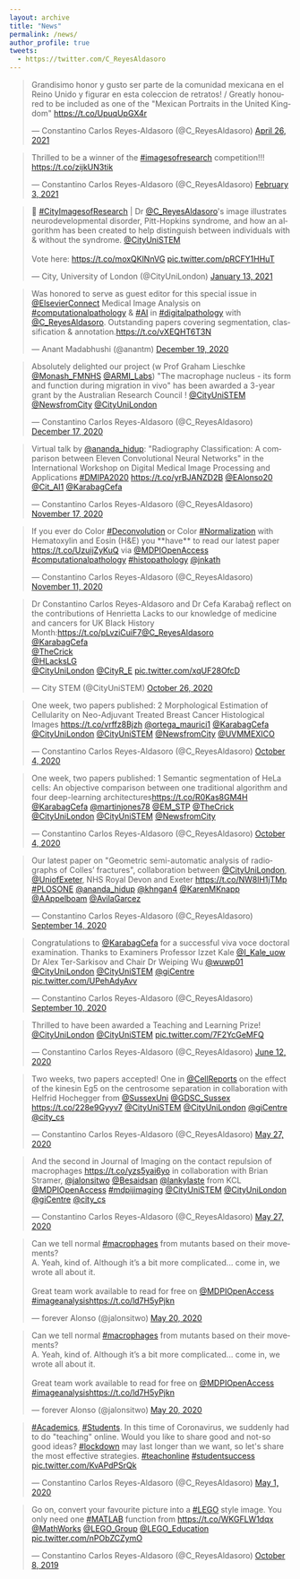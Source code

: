 ```yaml
---
layout: archive
title: "News"
permalink: /news/
author_profile: true
tweets:
  - https://twitter.com/C_ReyesAldasoro
---
```


<blockquote class="twitter-tweet"><p lang="es" dir="ltr">Grandisimo honor y gusto ser parte de la comunidad mexicana en el Reino Unido y figurar en esta coleccion de retratos! / Greatly honoured to be included as one of the &quot;Mexican Portraits in the United Kingdom&quot; <a href="https://t.co/UpuqUpGX4r">https://t.co/UpuqUpGX4r</a></p>&mdash; Constantino Carlos Reyes-Aldasoro (@C_ReyesAldasoro) <a href="https://twitter.com/C_ReyesAldasoro/status/1386682782689251328?ref_src=twsrc%5Etfw">April 26, 2021</a></blockquote> <script async src="https://platform.twitter.com/widgets.js" charset="utf-8"></script>

<blockquote class="twitter-tweet"><p lang="en" dir="ltr">Thrilled to be a winner of the <a href="https://twitter.com/hashtag/imagesofresearch?src=hash&amp;ref_src=twsrc%5Etfw">#imagesofresearch</a> competition!!! <a href="https://t.co/zijkUN3tik">https://t.co/zijkUN3tik</a></p>&mdash; Constantino Carlos Reyes-Aldasoro (@C_ReyesAldasoro) <a href="https://twitter.com/C_ReyesAldasoro/status/1357070891855790082?ref_src=twsrc%5Etfw">February 3, 2021</a></blockquote> <script async src="https://platform.twitter.com/widgets.js" charset="utf-8"></script>

<blockquote class="twitter-tweet"><p lang="en" dir="ltr">📸 <a href="https://twitter.com/hashtag/CityImagesofResearch?src=hash&amp;ref_src=twsrc%5Etfw">#CityImagesofResearch</a> | Dr <a href="https://twitter.com/C_ReyesAldasoro?ref_src=twsrc%5Etfw">@C_ReyesAldasoro</a>&#39;s image illustrates neurodevelopmental disorder, Pitt-Hopkins syndrome, and how an algorithm has been created to help distinguish between individuals with &amp; without the syndrome. <a href="https://twitter.com/CityUniSTEM?ref_src=twsrc%5Etfw">@CityUniSTEM</a> <br><br>Vote here: <a href="https://t.co/moxQKlNnVG">https://t.co/moxQKlNnVG</a> <a href="https://t.co/pRCFY1HHuT">pic.twitter.com/pRCFY1HHuT</a></p>&mdash; City, University of London (@CityUniLondon) <a href="https://twitter.com/CityUniLondon/status/1349370889603854342?ref_src=twsrc%5Etfw">January 13, 2021</a></blockquote> <script async src="https://platform.twitter.com/widgets.js" charset="utf-8"></script>

<blockquote class="twitter-tweet"><p lang="en" dir="ltr">Was honored to serve as guest editor for this special issue in <a href="https://twitter.com/ElsevierConnect?ref_src=twsrc%5Etfw">@ElsevierConnect</a> Medical Image Analysis on <a href="https://twitter.com/hashtag/computationalpathology?src=hash&amp;ref_src=twsrc%5Etfw">#computationalpathology</a> &amp; <a href="https://twitter.com/hashtag/AI?src=hash&amp;ref_src=twsrc%5Etfw">#AI</a> in <a href="https://twitter.com/hashtag/digitalpathology?src=hash&amp;ref_src=twsrc%5Etfw">#digitalpathology</a> with <a href="https://twitter.com/C_ReyesAldasoro?ref_src=twsrc%5Etfw">@C_ReyesAldasoro</a>. Outstanding papers covering segmentation, classification &amp; annotation.<a href="https://t.co/vXEQHT6T3N">https://t.co/vXEQHT6T3N</a></p>&mdash; Anant Madabhushi (@anantm) <a href="https://twitter.com/anantm/status/1340096953313574913?ref_src=twsrc%5Etfw">December 19, 2020</a></blockquote> <script async src="https://platform.twitter.com/widgets.js" charset="utf-8"></script>

<blockquote class="twitter-tweet"><p lang="en" dir="ltr">Absolutely delighted our project (w Prof Graham Lieschke <a href="https://twitter.com/Monash_FMNHS?ref_src=twsrc%5Etfw">@Monash_FMNHS</a> <a href="https://twitter.com/ARMI_Labs?ref_src=twsrc%5Etfw">@ARMI_Labs</a>) &quot;The macrophage nucleus - its form and function during migration in vivo&quot; has been awarded a 3-year grant by the Australian Research Council ! <a href="https://twitter.com/CityUniSTEM?ref_src=twsrc%5Etfw">@CityUniSTEM</a> <a href="https://twitter.com/NewsfromCity?ref_src=twsrc%5Etfw">@NewsfromCity</a> <a href="https://twitter.com/CityUniLondon?ref_src=twsrc%5Etfw">@CityUniLondon</a></p>&mdash; Constantino Carlos Reyes-Aldasoro (@C_ReyesAldasoro) <a href="https://twitter.com/C_ReyesAldasoro/status/1339505163363639296?ref_src=twsrc%5Etfw">December 17, 2020</a></blockquote> <script async src="https://platform.twitter.com/widgets.js" charset="utf-8"></script>

<blockquote class="twitter-tweet"><p lang="en" dir="ltr">Virtual talk by <a href="https://twitter.com/ananda_hidup?ref_src=twsrc%5Etfw">@ananda_hidup</a>: &quot;Radiography Classification: A comparison between Eleven Convolutional Neural Networks&quot; in the International Workshop on Digital Medical Image Processing and Applications <a href="https://twitter.com/hashtag/DMIPA2020?src=hash&amp;ref_src=twsrc%5Etfw">#DMIPA2020</a> <a href="https://t.co/yrBJANZD2B">https://t.co/yrBJANZD2B</a> <a href="https://twitter.com/EAlonso20?ref_src=twsrc%5Etfw">@EAlonso20</a> <a href="https://twitter.com/Cit_AI1?ref_src=twsrc%5Etfw">@Cit_AI1</a> <a href="https://twitter.com/KarabagCefa?ref_src=twsrc%5Etfw">@KarabagCefa</a></p>&mdash; Constantino Carlos Reyes-Aldasoro (@C_ReyesAldasoro) <a href="https://twitter.com/C_ReyesAldasoro/status/1328659362370506753?ref_src=twsrc%5Etfw">November 17, 2020</a></blockquote> <script async src="https://platform.twitter.com/widgets.js" charset="utf-8"></script>

<blockquote class="twitter-tweet"><p lang="en" dir="ltr">If you ever do Color <a href="https://twitter.com/hashtag/Deconvolution?src=hash&amp;ref_src=twsrc%5Etfw">#Deconvolution</a> or Color <a href="https://twitter.com/hashtag/Normalization?src=hash&amp;ref_src=twsrc%5Etfw">#Normalization</a> with Hematoxylin and Eosin (H&amp;E) you **have** to read our latest paper <a href="https://t.co/UzuijZyKuQ">https://t.co/UzuijZyKuQ</a> via <a href="https://twitter.com/MDPIOpenAccess?ref_src=twsrc%5Etfw">@MDPIOpenAccess</a> <a href="https://twitter.com/hashtag/computationalpathology?src=hash&amp;ref_src=twsrc%5Etfw">#computationalpathology</a> <a href="https://twitter.com/hashtag/histopathology?src=hash&amp;ref_src=twsrc%5Etfw">#histopathology</a> <a href="https://twitter.com/jnkath?ref_src=twsrc%5Etfw">@jnkath</a></p>&mdash; Constantino Carlos Reyes-Aldasoro (@C_ReyesAldasoro) <a href="https://twitter.com/C_ReyesAldasoro/status/1326479856293597186?ref_src=twsrc%5Etfw">November 11, 2020</a></blockquote> <script async src="https://platform.twitter.com/widgets.js" charset="utf-8"></script>

<blockquote class="twitter-tweet"><p lang="en" dir="ltr">Dr Constantino Carlos Reyes-Aldasoro and Dr Cefa Karabağ reflect on the contributions of Henrietta Lacks to our knowledge of medicine and cancers for UK Black History Month:<a href="https://t.co/pLvziCuiF7">https://t.co/pLvziCuiF7</a><a href="https://twitter.com/C_ReyesAldasoro?ref_src=twsrc%5Etfw">@C_ReyesAldasoro</a><br> <a href="https://twitter.com/KarabagCefa?ref_src=twsrc%5Etfw">@KarabagCefa</a><br> <a href="https://twitter.com/TheCrick?ref_src=twsrc%5Etfw">@TheCrick</a><br> <a href="https://twitter.com/HLacksLG?ref_src=twsrc%5Etfw">@HLacksLG</a><br> <a href="https://twitter.com/CityUniLondon?ref_src=twsrc%5Etfw">@CityUniLondon</a> <a href="https://twitter.com/CityR_E?ref_src=twsrc%5Etfw">@CityR_E</a> <a href="https://t.co/xqUF28OfcD">pic.twitter.com/xqUF28OfcD</a></p>&mdash; City STEM (@CityUniSTEM) <a href="https://twitter.com/CityUniSTEM/status/1320673324280807424?ref_src=twsrc%5Etfw">October 26, 2020</a></blockquote> <script async src="https://platform.twitter.com/widgets.js" charset="utf-8"></script>

<blockquote class="twitter-tweet"><p lang="en" dir="ltr">One week, two papers published: 2 Morphological Estimation of Cellularity on Neo-Adjuvant Treated Breast Cancer Histological Images <a href="https://t.co/vrffz8Bjzh">https://t.co/vrffz8Bjzh</a> <a href="https://twitter.com/ortega_maurici1?ref_src=twsrc%5Etfw">@ortega_maurici1</a> <a href="https://twitter.com/KarabagCefa?ref_src=twsrc%5Etfw">@KarabagCefa</a> <a href="https://twitter.com/CityUniLondon?ref_src=twsrc%5Etfw">@CityUniLondon</a> <a href="https://twitter.com/CityUniSTEM?ref_src=twsrc%5Etfw">@CityUniSTEM</a> <a href="https://twitter.com/NewsfromCity?ref_src=twsrc%5Etfw">@NewsfromCity</a> <a href="https://twitter.com/UVMMEXICO?ref_src=twsrc%5Etfw">@UVMMEXICO</a></p>&mdash; Constantino Carlos Reyes-Aldasoro (@C_ReyesAldasoro) <a href="https://twitter.com/C_ReyesAldasoro/status/1312699685128286215?ref_src=twsrc%5Etfw">October 4, 2020</a></blockquote> <script async src="https://platform.twitter.com/widgets.js" charset="utf-8"></script>

<blockquote class="twitter-tweet"><p lang="en" dir="ltr">One week, two papers published: 1 Semantic segmentation of HeLa cells: An objective comparison between one traditional algorithm and four deep-learning architectures<a href="https://t.co/R0Kas8GM4H">https://t.co/R0Kas8GM4H</a> <a href="https://twitter.com/KarabagCefa?ref_src=twsrc%5Etfw">@KarabagCefa</a> <a href="https://twitter.com/martinjones78?ref_src=twsrc%5Etfw">@martinjones78</a> <a href="https://twitter.com/EM_STP?ref_src=twsrc%5Etfw">@EM_STP</a> <a href="https://twitter.com/TheCrick?ref_src=twsrc%5Etfw">@TheCrick</a> <a href="https://twitter.com/CityUniLondon?ref_src=twsrc%5Etfw">@CityUniLondon</a> <a href="https://twitter.com/CityUniSTEM?ref_src=twsrc%5Etfw">@CityUniSTEM</a> <a href="https://twitter.com/NewsfromCity?ref_src=twsrc%5Etfw">@NewsfromCity</a></p>&mdash; Constantino Carlos Reyes-Aldasoro (@C_ReyesAldasoro) <a href="https://twitter.com/C_ReyesAldasoro/status/1312699073544228864?ref_src=twsrc%5Etfw">October 4, 2020</a></blockquote> <script async src="https://platform.twitter.com/widgets.js" charset="utf-8"></script>

<blockquote class="twitter-tweet"><p lang="en" dir="ltr">Our latest paper on &quot;Geometric semi-automatic analysis of radiographs of Colles’ fractures&quot;, collaboration between <a href="https://twitter.com/CityUniLondon?ref_src=twsrc%5Etfw">@CityUniLondon</a>, <a href="https://twitter.com/UniofExeter?ref_src=twsrc%5Etfw">@UniofExeter</a>, NHS Royal Devon and Exeter <a href="https://t.co/NW8lH1jTMp">https://t.co/NW8lH1jTMp</a> <a href="https://twitter.com/hashtag/PLOSONE?src=hash&amp;ref_src=twsrc%5Etfw">#PLOSONE</a> <a href="https://twitter.com/ananda_hidup?ref_src=twsrc%5Etfw">@ananda_hidup</a> <a href="https://twitter.com/khngan4?ref_src=twsrc%5Etfw">@khngan4</a> <a href="https://twitter.com/KarenMKnapp?ref_src=twsrc%5Etfw">@KarenMKnapp</a> <a href="https://twitter.com/AAppelboam?ref_src=twsrc%5Etfw">@AAppelboam</a> <a href="https://twitter.com/AvilaGarcez?ref_src=twsrc%5Etfw">@AvilaGarcez</a></p>&mdash; Constantino Carlos Reyes-Aldasoro (@C_ReyesAldasoro) <a href="https://twitter.com/C_ReyesAldasoro/status/1305589594956627969?ref_src=twsrc%5Etfw">September 14, 2020</a></blockquote> <script async src="https://platform.twitter.com/widgets.js" charset="utf-8"></script>

<blockquote class="twitter-tweet"><p lang="en" dir="ltr">Congratulations to <a href="https://twitter.com/KarabagCefa?ref_src=twsrc%5Etfw">@KarabagCefa</a> for a successful viva voce doctoral examination. Thanks to Examiners Professor Izzet Kale <a href="https://twitter.com/I_Kale_uow?ref_src=twsrc%5Etfw">@I_Kale_uow</a> Dr Alex Ter-Sarkisov and Chair Dr Weiping Wu <a href="https://twitter.com/wuwp01?ref_src=twsrc%5Etfw">@wuwp01</a> <a href="https://twitter.com/CityUniLondon?ref_src=twsrc%5Etfw">@CityUniLondon</a> <a href="https://twitter.com/CityUniSTEM?ref_src=twsrc%5Etfw">@CityUniSTEM</a> <a href="https://twitter.com/giCentre?ref_src=twsrc%5Etfw">@giCentre</a> <a href="https://t.co/UPehAdyAvv">pic.twitter.com/UPehAdyAvv</a></p>&mdash; Constantino Carlos Reyes-Aldasoro (@C_ReyesAldasoro) <a href="https://twitter.com/C_ReyesAldasoro/status/1304118743870648326?ref_src=twsrc%5Etfw">September 10, 2020</a></blockquote> <script async src="https://platform.twitter.com/widgets.js" charset="utf-8"></script>

<blockquote class="twitter-tweet"><p lang="en" dir="ltr">Thrilled to have been awarded a Teaching and Learning Prize! <a href="https://twitter.com/CityUniLondon?ref_src=twsrc%5Etfw">@CityUniLondon</a> <a href="https://twitter.com/CityUniSTEM?ref_src=twsrc%5Etfw">@CityUniSTEM</a> <a href="https://t.co/7F2YcGeMFQ">pic.twitter.com/7F2YcGeMFQ</a></p>&mdash; Constantino Carlos Reyes-Aldasoro (@C_ReyesAldasoro) <a href="https://twitter.com/C_ReyesAldasoro/status/1271478011423076353?ref_src=twsrc%5Etfw">June 12, 2020</a></blockquote> <script async src="https://platform.twitter.com/widgets.js" charset="utf-8"></script>

<blockquote class="twitter-tweet"><p lang="en" dir="ltr">Two weeks, two papers accepted! One in <a href="https://twitter.com/CellReports?ref_src=twsrc%5Etfw">@CellReports</a> on the effect of the kinesin Eg5 on the centrosome separation in collaboration with Helfrid Hochegger from <a href="https://twitter.com/SussexUni?ref_src=twsrc%5Etfw">@SussexUni</a> <a href="https://twitter.com/GDSC_Sussex?ref_src=twsrc%5Etfw">@GDSC_Sussex</a> <a href="https://t.co/228e9Gyyv7">https://t.co/228e9Gyyv7</a> <a href="https://twitter.com/CityUniSTEM?ref_src=twsrc%5Etfw">@CityUniSTEM</a> <a href="https://twitter.com/CityUniLondon?ref_src=twsrc%5Etfw">@CityUniLondon</a> <a href="https://twitter.com/giCentre?ref_src=twsrc%5Etfw">@giCentre</a> <a href="https://twitter.com/city_cs?ref_src=twsrc%5Etfw">@city_cs</a></p>&mdash; Constantino Carlos Reyes-Aldasoro (@C_ReyesAldasoro) <a href="https://twitter.com/C_ReyesAldasoro/status/1265666813624451072?ref_src=twsrc%5Etfw">May 27, 2020</a></blockquote> <script async src="https://platform.twitter.com/widgets.js" charset="utf-8"></script>


<blockquote class="twitter-tweet"><p lang="en" dir="ltr">And the second in Journal of Imaging on the contact repulsion of macrophages <a href="https://t.co/yzs5yai6yo">https://t.co/yzs5yai6yo</a> in collaboration with Brian Stramer, <a href="https://twitter.com/jalonsitwo?ref_src=twsrc%5Etfw">@jalonsitwo</a> <a href="https://twitter.com/Besaidsan?ref_src=twsrc%5Etfw">@Besaidsan</a> <a href="https://twitter.com/lankylaste?ref_src=twsrc%5Etfw">@lankylaste</a> from KCL <a href="https://twitter.com/MDPIOpenAccess?ref_src=twsrc%5Etfw">@MDPIOpenAccess</a> <a href="https://twitter.com/hashtag/mdpijimaging?src=hash&amp;ref_src=twsrc%5Etfw">#mdpijimaging</a> <a href="https://twitter.com/CityUniSTEM?ref_src=twsrc%5Etfw">@CityUniSTEM</a> <a href="https://twitter.com/CityUniLondon?ref_src=twsrc%5Etfw">@CityUniLondon</a> <a href="https://twitter.com/giCentre?ref_src=twsrc%5Etfw">@giCentre</a> <a href="https://twitter.com/city_cs?ref_src=twsrc%5Etfw">@city_cs</a></p>&mdash; Constantino Carlos Reyes-Aldasoro (@C_ReyesAldasoro) <a href="https://twitter.com/C_ReyesAldasoro/status/1265667847293984776?ref_src=twsrc%5Etfw">May 27, 2020</a></blockquote> <script async src="https://platform.twitter.com/widgets.js" charset="utf-8"></script>

<blockquote class="twitter-tweet"><p lang="en" dir="ltr">Can we tell normal <a href="https://twitter.com/hashtag/macrophages?src=hash&amp;ref_src=twsrc%5Etfw">#macrophages</a> from mutants based on their movements? <br>A. Yeah, kind of. Although it’s a bit more complicated... come in, we wrote all about it. <br><br>Great team work available to read for free on <a href="https://twitter.com/MDPIOpenAccess?ref_src=twsrc%5Etfw">@MDPIOpenAccess</a> <a href="https://twitter.com/hashtag/imageanalysis?src=hash&amp;ref_src=twsrc%5Etfw">#imageanalysis</a><a href="https://t.co/ld7H5yPjkn">https://t.co/ld7H5yPjkn</a></p>&mdash; forever Alonso (@jalonsitwo) <a href="https://twitter.com/jalonsitwo/status/1263094453947871233?ref_src=twsrc%5Etfw">May 20, 2020</a></blockquote> <script async src="https://platform.twitter.com/widgets.js" charset="utf-8"></script>

<blockquote class="twitter-tweet"><p lang="en" dir="ltr">Can we tell normal <a href="https://twitter.com/hashtag/macrophages?src=hash&amp;ref_src=twsrc%5Etfw">#macrophages</a> from mutants based on their movements? <br>A. Yeah, kind of. Although it’s a bit more complicated... come in, we wrote all about it. <br><br>Great team work available to read for free on <a href="https://twitter.com/MDPIOpenAccess?ref_src=twsrc%5Etfw">@MDPIOpenAccess</a> <a href="https://twitter.com/hashtag/imageanalysis?src=hash&amp;ref_src=twsrc%5Etfw">#imageanalysis</a><a href="https://t.co/ld7H5yPjkn">https://t.co/ld7H5yPjkn</a></p>&mdash; forever Alonso (@jalonsitwo) <a href="https://twitter.com/jalonsitwo/status/1263094453947871233?ref_src=twsrc%5Etfw">May 20, 2020</a></blockquote> <script async src="https://platform.twitter.com/widgets.js" charset="utf-8"></script>

<blockquote class="twitter-tweet"><p lang="en" dir="ltr"><a href="https://twitter.com/hashtag/Academics?src=hash&amp;ref_src=twsrc%5Etfw">#Academics</a>, <a href="https://twitter.com/hashtag/Students?src=hash&amp;ref_src=twsrc%5Etfw">#Students</a>. In this time of Coronavirus, we suddenly had to do &quot;teaching&quot; online. Would you like to share good and not-so good ideas? <a href="https://twitter.com/hashtag/lockdown?src=hash&amp;ref_src=twsrc%5Etfw">#lockdown</a> may last longer than we want, so let&#39;s share the most effective strategies. <a href="https://twitter.com/hashtag/teachonline?src=hash&amp;ref_src=twsrc%5Etfw">#teachonline</a> <a href="https://twitter.com/hashtag/studentsuccess?src=hash&amp;ref_src=twsrc%5Etfw">#studentsuccess</a> <a href="https://t.co/KvAPdPSrQk">pic.twitter.com/KvAPdPSrQk</a></p>&mdash; Constantino Carlos Reyes-Aldasoro (@C_ReyesAldasoro) <a href="https://twitter.com/C_ReyesAldasoro/status/1256169957559357440?ref_src=twsrc%5Etfw">May 1, 2020</a></blockquote> <script async src="https://platform.twitter.com/widgets.js" charset="utf-8"></script>

<blockquote class="twitter-tweet"><p lang="en" dir="ltr">Go on, convert your favourite picture into a <a href="https://twitter.com/hashtag/LEGO?src=hash&amp;ref_src=twsrc%5Etfw">#LEGO</a> style image. You only need one <a href="https://twitter.com/hashtag/MATLAB?src=hash&amp;ref_src=twsrc%5Etfw">#MATLAB</a> function from <a href="https://t.co/WKGFLW1dqx">https://t.co/WKGFLW1dqx</a> <a href="https://twitter.com/MathWorks?ref_src=twsrc%5Etfw">@MathWorks</a> <a href="https://twitter.com/LEGO_Group?ref_src=twsrc%5Etfw">@LEGO_Group</a> <a href="https://twitter.com/LEGO_Education?ref_src=twsrc%5Etfw">@LEGO_Education</a> <a href="https://t.co/nPObZCZymO">pic.twitter.com/nPObZCZymO</a></p>&mdash; Constantino Carlos Reyes-Aldasoro (@C_ReyesAldasoro) <a href="https://twitter.com/C_ReyesAldasoro/status/1181582770394615810?ref_src=twsrc%5Etfw">October 8, 2019</a></blockquote> <script async src="https://platform.twitter.com/widgets.js" charset="utf-8"></script> 

